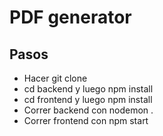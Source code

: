 <h1>PDF generator</h1>
<h2>Pasos</h2>
<ul>
  <li>
    Hacer git clone 
  </li>
  <li>
    cd backend y luego npm install
  </li>
  <li>
    cd frontend y luego npm install
  </li>
  <li>
    Correr backend con nodemon .
  </li>

<li>
    Correr frontend con npm start
  </li>
</ul>
